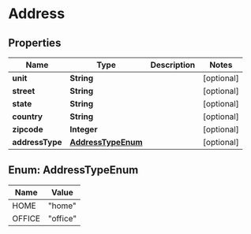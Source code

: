 
# Address

## Properties
Name | Type | Description | Notes
------------ | ------------- | ------------- | -------------
**unit** | **String** |  |  [optional]
**street** | **String** |  |  [optional]
**state** | **String** |  |  [optional]
**country** | **String** |  |  [optional]
**zipcode** | **Integer** |  |  [optional]
**addressType** | [**AddressTypeEnum**](#AddressTypeEnum) |  |  [optional]


<a name="AddressTypeEnum"></a>
## Enum: AddressTypeEnum
Name | Value
---- | -----
HOME | &quot;home&quot;
OFFICE | &quot;office&quot;



